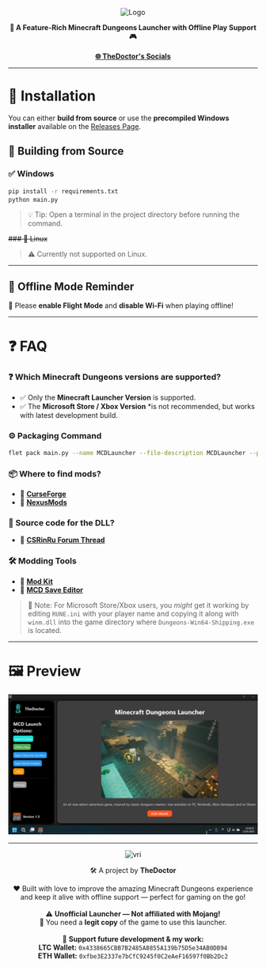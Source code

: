 <p align="center">
  <picture>
	<source media="(prefers-color-scheme: dark)" srcset="assets/Minecraft_Dungeons_Ultimate_Edition.png" width="400px">
	<img src="docs/source/_static/logo-light.png" alt="Logo" width="400px">
  </picture>
</p>

<p align="center">
  <strong>🧱 A Feature-Rich Minecraft Dungeons Launcher with Offline Play Support 🎮</strong>
  <br><br>
  <a href="https://thedoctor.ct.ws"><strong>🌐 TheDoctor's Socials</strong></a>
</p>

---

# 🚀 Installation

You can either **build from source** or use the **precompiled Windows installer** available on the [Releases Page](https://github.com/yourrepo/releases).

## 🔧 Building from Source

### ✅ Windows
```bash
pip install -r requirements.txt
python main.py
```

> 💡 Tip: Open a terminal in the project directory before running the command.

~~### 🐧 Linux~~  
> ⚠️ Currently not supported on Linux.

---

## 📴 Offline Mode Reminder  
🔌 Please **enable Flight Mode** and **disable Wi-Fi** when playing offline!

---

# ❓ FAQ

### ❓ Which Minecraft Dungeons versions are supported?
- ✅ Only the **Minecraft Launcher Version** is supported.  
- ✅ The **Microsoft Store / Xbox Version** *is not recommended, but works with latest development build.

### ⚙️ Packaging Command
```bash
flet pack main.py --name MCDLauncher --file-description MCDLauncher --product-name MCD_Launcher --icon ./assets/favicon.ico
```

### 📦 Where to find mods?
- 🔗 [**CurseForge**](https://www.curseforge.com/minecraft-dungeons)  
- 🔗 [**NexusMods**](https://www.nexusmods.com/minecraftdungeons)

### 🧩 Source code for the DLL?
- 🧵 [**CSRinRu Forum Thread**](https://cs.rin.ru/forum/viewtopic.php?f=10&t=97669&hilit=minecraft+dungeons)

### 🛠️ Modding Tools
- 🧰 [**Mod Kit**](https://www.curseforge.com/minecraft-dungeons/utility/dungeons-mod-kit)  
- 💾 [**MCD Save Editor**](https://github.com/CutFlame/MCDSaveEdit)

> 📝 Note: For Microsoft Store/Xbox users, you *might* get it working by editing `RUNE.ini` with your player name and copying it along with `winm.dll` into the game directory where `Dungeons-Win64-Shipping.exe` is located.

---

# 🖼️ Preview

<p align="center">
  <img src="./assets/MCD_Launcher_Preview.png" alt="Launcher Preview" width="600px">
</p>

---

<p align="center">
  <img src="https://avatars.githubusercontent.com/u/88980346?v=4" alt="vri" width="110px">
</p>

<p align="center">
  🛠️ A project by <strong>TheDoctor</strong>
</p>

<p align="center">
  ❤️ Built with love to improve the amazing Minecraft Dungeons experience and keep it alive with offline support — perfect for gaming on the go!<br><br>
  ⚠️ <strong>Unofficial Launcher — Not affiliated with Mojang!</strong><br>
  🎫 You need a <strong>legit copy</strong> of the game to use this launcher.<br><br>
  🙏 <strong>Support future development & my work:</strong><br>
  <strong>LTC Wallet:</strong> <code>0x4338665CBB7B2485A8855A139b75D5e34AB0DB94</code><br>
  <strong>ETH Wallet:</strong> <code>0xfbe3E2337e7bCfC9245f0C2eAeF16597f0Bb2Dc2</code>
</p>


